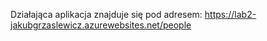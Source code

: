 Działająca aplikacja znajduje się pod adresem: https://lab2-jakubgrzaslewicz.azurewebsites.net/people
